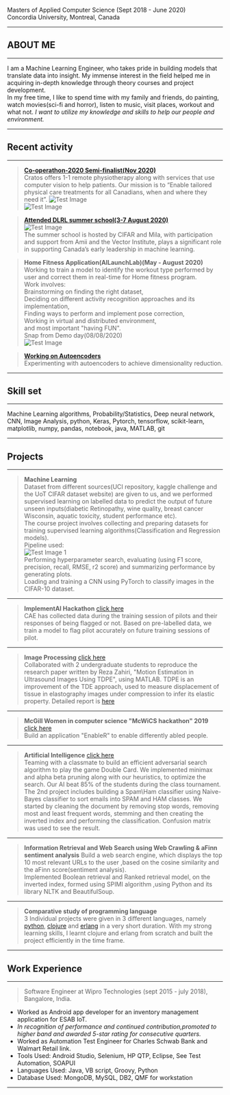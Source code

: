 Masters of Applied Computer Science (Sept 2018 - June 2020)<br/>
Concordia University, Montreal, Canada

---
## ABOUT ME

---
I am a Machine Learning Engineer, who takes pride in building models that translate data into insight. My immense interest in the field helped me in acquiring in-depth knowledge through theory courses and project development.<br/> 
In my free time, I like to spend time with my family and friends, do painting, watch movies(sci-fi and horror), listen to music, visit places, workout and what not.
*I want to utilize my knowledge and skills to help our people and environment.*

---
## Recent activity

---
> [**Co-operathon-2020 Semi-finalist(Nov 2020)**](https://cooperathon.ca/finalists-nominees-2020/?lang=en)<br/>
Cratos offers 1-1 remote physiotherapy along with services that use computer vision to help patients. Our mission is to “Enable tailored physical care treatments for all Canadians, when and where they need it”.
![Test Image](https://github.com/shabnm/shabnm.github.io/blob/master/images/image.png?raw=true)<br/>
![Test Image](https://github.com/shabnm/shabnm.github.io/blob/master/images/socio-eco.png?raw=true)<br/>

> [**Attended DLRL summer school(3-7 August 2020)**](https://dlrlsummerschool.ca/)<br/>
![Test Image](https://github.com/shabnm/shabnm.github.io/blob/master/images/0.jpg?raw=true)<br/>
The summer school is hosted by CIFAR and Mila, with participation and support from Amii and the Vector Institute, plays a significant role in supporting Canada’s early
leadership in machine learning.<br/>

> **Home Fitness Application(AILaunchLab)(May - August 2020)**<br/>
Working to train a model to identify the workout type performed by user and correct them in real-time for Home fitness program.<br/>
Work involves:<br/>
Brainstorming on finding the right dataset,<br/>
Deciding on different activity recognition approaches and its implementation,<br/>
Finding ways to perform and implement pose correction,<br/>
Working in virtual and distributed environment,<br/>
and most important "having FUN".<br/>
Snap from Demo day(08/08/2020)<br/>
![Test Image](https://github.com/shabnm/shabnm.github.io/blob/master/images/demo_final.png?raw=true)<br/>


> [**Working on Autoencoders**](https://github.com/shabnm/autoencoder)<br/>
Experimenting with autoencoders to achieve dimensionality reduction.<br/>

---
## Skill set

---
Machine Learning algorithms, Probability/Statistics, Deep neural network, CNN, Image Analysis, python, Keras, Pytorch, tensorflow, scikit-learn, matplotlib, numpy, pandas, notebook, java, MATLAB, git

---
## Projects

---
> **Machine Learning**<br/>
Dataset from different sources(UCI repository, kaggle challenge and the UoT CIFAR dataset website) are given to us, and we performed supervised learning on labelled data to predict the output of future unseen inputs(diabetic Retinopathy, wine quality, breast cancer Wisconsin, aquatic toxicity, student performance etc).<br/>
The course project involves collecting and preparing datasets for training supervised learning algorithms(Classification and Regression models).<br/>
Pipeline used: <br/>
![Test Image 1](https://github.com/shabnm/shabnm.github.io/blob/master/images/pipeline_ML.PNG?raw=true)<br/>
Performing hyperparameter search, evaluating (using F1 score, precision, recall, RMSE, r2 score) and summarizing performance by generating plots.<br/>
Loading and training a CNN using PyTorch to classify images in the CIFAR-10 dataset.<br/>

---
> **ImplementAI Hackathon** [click here](https://github.com/shabnm/CAE_ImplementAI?raw=true)<br/>
CAE has collected data during the training session of pilots and their responses of being flagged or not. Based on pre-labelled data, we train a model to flag pilot accurately on future training sessions of pilot.<br/>

---
> **Image Processing** [click here](https://docs.google.com/presentation/d/1ztNmtf_HhKcqMISRH7HKKMaUdcEDHvofDtEh22I2IaU/edit?usp=sharing)<br/>
Collaborated with 2 undergraduate students to reproduce the research paper written by Reza Zahiri, "Motion Estimation in Ultrasound Images Using TDPE", using MATLAB.
TDPE is an improvement of the TDE approach, used to measure displacement of tissue in elastography images under compression  to infer its elastic property.
Detailed report is [here](https://docs.google.com/document/d/1emDLXIsyWqPVcunZluO8D8KlDFiAus26t5_x1LU0mBM/edit?usp=sharing)

---
> **McGill Women in computer science "McWiCS hackathon" 2019** [click here](https://github.com/shabnm/EnableR_McWiCS_hackathon?raw=true)<br/>
Build an application "EnableR" to enable differently abled people.

---
> **Artificial Intelligence** [click here](https://github.com/shabnm/COMP6721_SPAM_HAM_classifier)<br/>
Teaming with a classmate to build an efficient adversarial search algorithm to play the game Double Card. We implemented minimax and alpha beta pruning along with our heuristics, to optimize the search. Our AI beat 85% of the students during the class tournament.
The 2nd project includes building a Spam\Ham classifier using  Naive-Bayes classifier to sort emails into SPAM and HAM classes. We started by cleaning the document by removing stop words, removing most and least frequent words, stemming and then creating the inverted index and performing the classification. Confusion matrix was used to see the result.

---
> **Information Retrieval and Web Search using Web Crawling & aFinn sentiment analysis**
Build a web search engine, which displays the top 10 most relevant URLs to the user ,based on the cosine similarity and the aFinn score(sentiment analysis).  
Implemented Boolean retrieval and Ranked retrieval model, on the inverted index, formed using SPIMI algorithm ,using Python and its library NLTK and BeautifulSoup.

---
> **Comparative study of programming language**<br/>
3 Individual projects were given in 3 different languages, namely [python](https://github.com/shabnm/Comparative_programming_P1_COMP6411), [clojure](https://github.com/shabnm/Comparative_programming_P2_COMP6411) and [erlang](https://github.com/shabnm/Comparative_programming_P3_COMP6411) in a very short duration. With my strong learning skills, I learnt clojure and erlang from scratch and built the project efficiently in the time frame.

---
## Work Experience<br/>

---
> Software Engineer at Wipro Technologies (sept 2015 - july 2018), Bangalore, India.
- Worked as Android app developer for an inventory management application for ESAB IoT. 
- *In recognition of performance and continued contribution,promoted to higher band and awarded 5-star rating for consecutive quarters.*
- Worked as Automation Test Engineer for Charles Schwab Bank and Walmart Retail link.
- Tools Used: Android Studio, Selenium, HP QTP, Eclipse, See Test Automation, SOAPUI
- Languages Used: Java, VB script, Groovy, Python
- Database Used: MongoDB, MySQL, DB2, QMF for workstation

---
